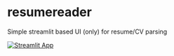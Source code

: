 # resumereader
Simple streamlit based UI (only) for resume/CV parsing

[![Streamlit App](https://static.streamlit.io/badges/streamlit_badge_black_white.svg)](https://resumereader.streamlit.app/)
